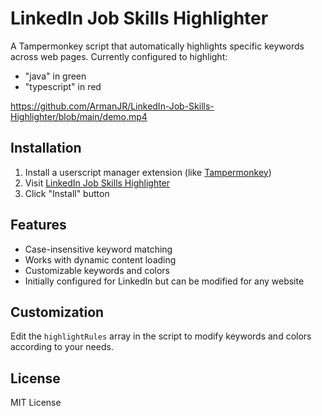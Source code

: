 # LinkedIn Job Skills Highlighter

A Tampermonkey script that automatically highlights specific keywords across web pages. Currently configured to highlight:
- "java" in green
- "typescript" in red

https://github.com/ArmanJR/LinkedIn-Job-Skills-Highlighter/blob/main/demo.mp4

## Installation

1. Install a userscript manager extension (like [Tampermonkey](https://www.tampermonkey.net/))
2. Visit [LinkedIn Job Skills Highlighter](https://greasyfork.org/en/scripts/527243-linkedin-job-skills-highlighter)
3. Click "Install" button

## Features

- Case-insensitive keyword matching
- Works with dynamic content loading
- Customizable keywords and colors
- Initially configured for LinkedIn but can be modified for any website

## Customization

Edit the `highlightRules` array in the script to modify keywords and colors according to your needs.

## License

MIT License
